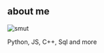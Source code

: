 ## about me

![smut](https://github.com/user-attachments/assets/a37d3253-d8be-48f8-be7a-35e1cdb8b66b)

Python, JS, C++, Sql and more
